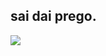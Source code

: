 ## sai dai prego.

<div>
<a href=“https://github.com/nikkokkk“>
<img height=“180cm“ src=“https://github-readme-stats.vercel.app/api?username=nikkokkk&show_icons=true&theme=dracula&include_all_commits=true&count_private=true“/>


  
</div>
